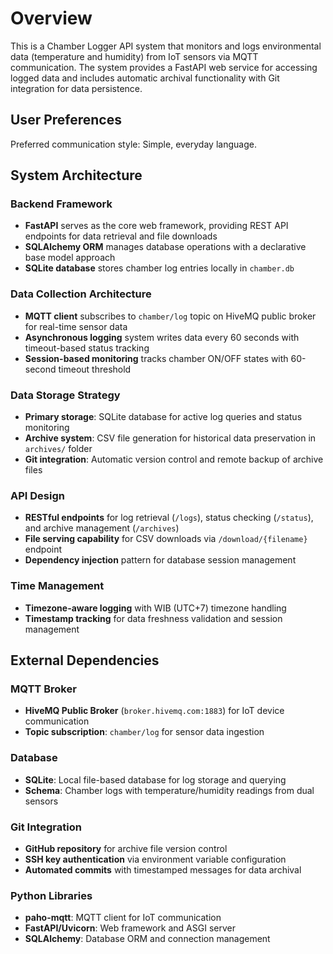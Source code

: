 # Overview

This is a Chamber Logger API system that monitors and logs environmental data (temperature and humidity) from IoT sensors via MQTT communication. The system provides a FastAPI web service for accessing logged data and includes automatic archival functionality with Git integration for data persistence.

## User Preferences

Preferred communication style: Simple, everyday language.

## System Architecture

### Backend Framework
- **FastAPI** serves as the core web framework, providing REST API endpoints for data retrieval and file downloads
- **SQLAlchemy ORM** manages database operations with a declarative base model approach
- **SQLite database** stores chamber log entries locally in `chamber.db`

### Data Collection Architecture
- **MQTT client** subscribes to `chamber/log` topic on HiveMQ public broker for real-time sensor data
- **Asynchronous logging** system writes data every 60 seconds with timeout-based status tracking
- **Session-based monitoring** tracks chamber ON/OFF states with 60-second timeout threshold

### Data Storage Strategy
- **Primary storage**: SQLite database for active log queries and status monitoring
- **Archive system**: CSV file generation for historical data preservation in `archives/` folder
- **Git integration**: Automatic version control and remote backup of archive files

### API Design
- **RESTful endpoints** for log retrieval (`/logs`), status checking (`/status`), and archive management (`/archives`)
- **File serving capability** for CSV downloads via `/download/{filename}` endpoint
- **Dependency injection** pattern for database session management

### Time Management
- **Timezone-aware logging** with WIB (UTC+7) timezone handling
- **Timestamp tracking** for data freshness validation and session management

## External Dependencies

### MQTT Broker
- **HiveMQ Public Broker** (`broker.hivemq.com:1883`) for IoT device communication
- **Topic subscription**: `chamber/log` for sensor data ingestion

### Database
- **SQLite**: Local file-based database for log storage and querying
- **Schema**: Chamber logs with temperature/humidity readings from dual sensors

### Git Integration
- **GitHub repository** for archive file version control
- **SSH key authentication** via environment variable configuration
- **Automated commits** with timestamped messages for data archival

### Python Libraries
- **paho-mqtt**: MQTT client for IoT communication
- **FastAPI/Uvicorn**: Web framework and ASGI server
- **SQLAlchemy**: Database ORM and connection management